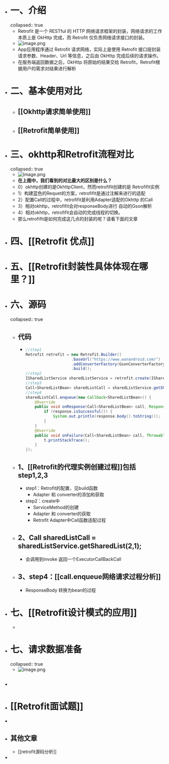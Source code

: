 - # 一、介绍
  collapsed:: true
	- Retrofit 是一个 RESTful 的 HTTP 网络请求框架的封装，网络请求的工作本质上是 OkHttp 完成，而 Retrofit 仅负责网络请求接口的封装。
	- ![image.png](../assets/image_1689778396836_0.png)
	- App应用程序通过 Retrofit 请求网络，实际上是使用 Retrofit 接口层封装请求参数、Header、Url 等信息，之后由 OkHttp 完成后续的请求操作。
	- 在服务端返回数据之后，OkHttp 将原始的结果交给 Retrofit，Retrofit根据用户的需求对结果进行解析
- # 二、基本使用对比
	- ## [[Okhttp请求简单使用]]
	- ## [[Retrofit简单使用]]
- # 三、okhttp和Retrofit流程对比
  collapsed:: true
	- ![image.png](../assets/image_1689779428056_0.png)
	- **在上图中，我们看到的对比最大的区别是什么？**
	- 0）okhttp创建的是OkhttpClient，然而retrofifit创建的是 Retrofifit实例
	- 1）构建蓝色的Requet的方案，retrofifit是通过注解来进行的适配
	- 2）配置Call的过程中，retrofifit是利用Adapter适配的Okhttp 的Call
	- 3）相对okhttp，retrofifit会对responseBody进行 自动的Gson解析
	- 4）相对okhttp，retrofifit会自动的完成线程的切换。
	- 那么retrofifit是如何完成这几点的封装的呢？请看下面的文章
- # 四、[[Retrofit 优点]]
- # 五、[[Retrofit封装性具体体现在哪里？]]
- # 六、源码
  collapsed:: true
	- ## 代码
		- ```java
		  //step1
		  Retrofit retrofit = new Retrofit.Builder()
		                      .baseUrl("https://www.wanandroid.com/")
		                      .addConverterFactory(GsonConverterFactory.create(new Gson()))
		                      .build();
		  //step2
		  ISharedListService sharedListService = retrofit.create(ISharedListService.class);
		  //step3
		  Call<SharedListBean> sharedListCall = sharedListService.getSharedList(2,1);
		  //step4
		  sharedListCall.enqueue(new Callback<SharedListBean>() {
		      @Override
		      public void onResponse(Call<SharedListBean> call, Response<SharedListBean> response{
		          if (response.isSuccessful()) {
		              System.out.println(response.body().toString());
		          }
		      }
		      @Override
		      public void onFailure(Call<SharedListBean> call, Throwable t) {
		          t.printStackTrace();
		      }
		  });
		  ```
	- ## 1、[[Retrofit的代理实例创建过程]]包括step1,2,3
		- step1：Retrofit的配置，见build函数
			- Adapter 和 converter的添加和获取
		- step2：create中
			- ServiceMethod的创建
			- Adapter 和 converter的获取
			- Retrofit Adapter中Call<T>函数适配过程
	- ## 2、Call<SharedListBean> sharedListCall = sharedListService.getSharedList(2,1);
		- 会调用到invoke 返回一个ExecutorCallBackCall
	- ## 3、step4：[[call.enqueue网络请求过程分析]]
		- ResponseBody 转换为bean的过程
- # 七、[[Retrofit设计模式的应用]]
	-
- # 七、请求数据准备
  collapsed:: true
	- ![image.png](../assets/image_1689764010498_0.png)
- ##
- # [[Retrofit面试题]]
-
- ## 其他文章
	- [[retrofit源码分析]]
-